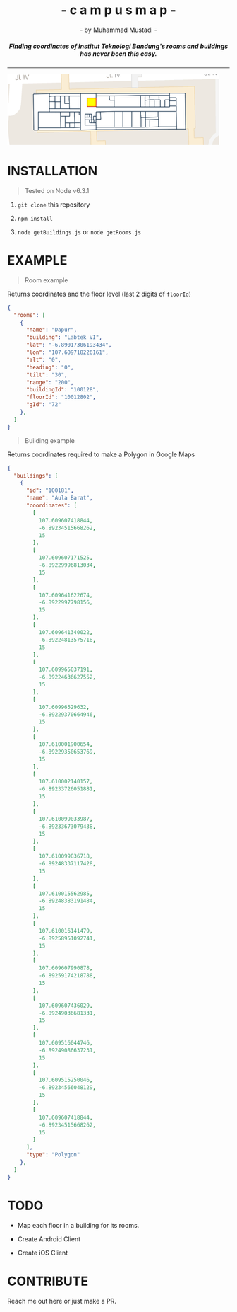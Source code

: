 <h1 align="center">- c a m p u s m a p -</h1>
<p align="center">- by Muhammad Mustadi -</p>

<h5 align="center">Finding coordinates of Institut Teknologi Bandung's rooms and buildings has never been this easy.</h5>

<hr />

<img src="/72-Labtek VI-Dapur.png" />

# INSTALLATION

> Tested on Node v6.3.1

1. `git clone` this repository

2. `npm install`

3. `node getBuildings.js` or `node getRooms.js`

# EXAMPLE

>Room example

Returns coordinates and the floor level (last 2 digits of `floorId`)

```json
{
  "rooms": [
    {
      "name": "Dapur",
      "building": "Labtek VI",
      "lat": "-6.89017306193434",
      "lon": "107.609718226161",
      "alt": "0",
      "heading": "0",
      "tilt": "30",
      "range": "200",
      "buildingId": "100128",
      "floorId": "10012802",
      "gId": "72"
    },
  ]
}
```

> Building example

Returns coordinates required to make a Polygon in Google Maps

```json
{
  "buildings": [
    {
      "id": "100181",
      "name": "Aula Barat",
      "coordinates": [
        [
          107.609607418844,
          -6.89234515668262,
          15
        ],
        [
          107.609607171525,
          -6.89229996813034,
          15
        ],
        [
          107.609641622674,
          -6.8922997798156,
          15
        ],
        [
          107.609641340022,
          -6.89224813575718,
          15
        ],
        [
          107.609965037191,
          -6.89224636627552,
          15
        ],
        [
          107.60996529632,
          -6.89229370664946,
          15
        ],
        [
          107.610001900654,
          -6.89229350653769,
          15
        ],
        [
          107.610002140157,
          -6.89233726051881,
          15
        ],
        [
          107.610099033987,
          -6.89233673079438,
          15
        ],
        [
          107.610099836718,
          -6.89248337117428,
          15
        ],
        [
          107.610015562985,
          -6.89248383191484,
          15
        ],
        [
          107.610016141479,
          -6.89258951092741,
          15
        ],
        [
          107.609607990878,
          -6.89259174218788,
          15
        ],
        [
          107.609607436029,
          -6.89249036681331,
          15
        ],
        [
          107.609516044746,
          -6.89249086637231,
          15
        ],
        [
          107.609515250046,
          -6.89234566048129,
          15
        ],
        [
          107.609607418844,
          -6.89234515668262,
          15
        ]
      ],
      "type": "Polygon"
    },
  ]
}

```

# TODO

- Map each floor in a building for its rooms.

- Create Android Client

- Create iOS Client

# CONTRIBUTE

Reach me out here or just make a PR.
